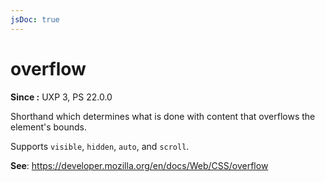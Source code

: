 ```yaml
---
jsDoc: true
---
```

# overflow

**Since :** UXP 3, PS 22.0.0

Shorthand which determines what is done with content that overflows the element's bounds.

Supports `visible`, `hidden`, `auto`, and `scroll`.

**See**: https://developer.mozilla.org/en/docs/Web/CSS/overflow  
